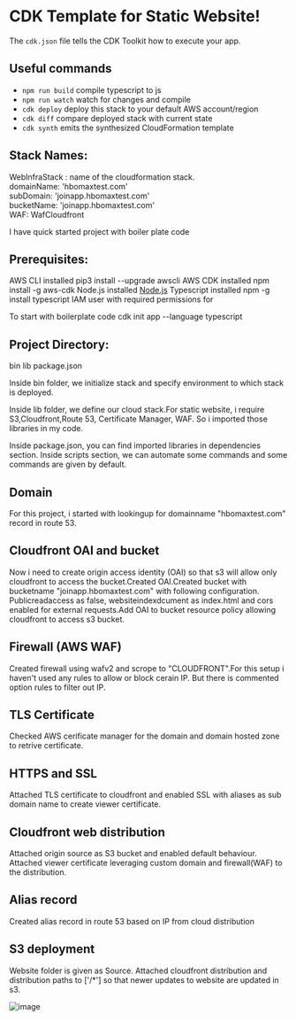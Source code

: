 # CDK Template for Static Website!

The `cdk.json` file tells the CDK Toolkit how to execute your app.

## Useful commands

 * `npm run build`   compile typescript to js
 * `npm run watch`   watch for changes and compile
 * `cdk deploy`      deploy this stack to your default AWS account/region
 * `cdk diff`        compare deployed stack with current state
 * `cdk synth`       emits the synthesized CloudFormation template

## Stack Names:
 
 WebInfraStack : name of the cloudformation stack.<br>
 domainName: 'hbomaxtest.com'<br>
 subDomain: 'joinapp.hbomaxtest.com'<br>
 bucketName: 'joinapp.hbomaxtest.com'<br>
 WAF: WafCloudfront<br>
 
 


I have quick started project with boiler plate code

## Prerequisites:

AWS CLI installed pip3 install --upgrade awscli
AWS CDK installed npm install -g aws-cdk
Node.js installed [Node.js](https://nodejs.org/en/download/)
Typescript installed npm -g install typescript
IAM user with required permissions for 

To start with boilerplate code
cdk init app --language typescript

## Project Directory:

bin
lib
package.json

Inside bin folder, we initialize stack and specify environment to which stack is deployed.

Inside lib folder, we define our cloud stack.For static website, i require S3,Cloudfront,Route 53, Certificate Manager, WAF. So i imported those libraries in my code.

Inside package.json, you can find imported libraries in dependencies section. Inside scripts section, we can automate some commands and some commands are given by default.

## Domain

For this project, i started with lookingup for domainname "hbomaxtest.com" record in route 53.

## Cloudfront OAI and bucket
Now i need to create origin access identity (OAI) so that s3 will allow only cloudfront to access the bucket.Created OAI.Created bucket with bucketname "joinapp.hbomaxtest.com" with following configuration. Publicreadaccess as false, websiteindexdcument as index.html and cors enabled for external requests.Add OAI to bucket resource policy allowing cloudfront to access s3 bucket.

## Firewall (AWS WAF)
Created firewall using wafv2 and scrope to "CLOUDFRONT".For this setup i haven't used any rules to allow or block cerain IP. But there is commented option rules to filter out IP.

## TLS Certificate
Checked AWS cerificate manager for the domain and domain hosted zone to retrive certificate.

## HTTPS and SSL
Attached TLS certificate to cloudfront and enabled SSL with aliases as sub domain name to create viewer certificate.

## Cloudfront web distribution
Attached origin source as S3 bucket and enabled default behaviour. Attached viewer certificate leveraging custom domain and firewall(WAF) to the distribution.

## Alias record
Created alias record in route 53 based on IP from cloud distribution

## S3 deployment
Website folder is given as Source. Attached cloudfront distribution and distribution paths to ['/*'] so that newer updates to website are updated in s3.


![image](https://user-images.githubusercontent.com/61553789/136573633-8aef25a9-0412-45d8-94ce-91c0ef8e30e8.png)

